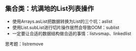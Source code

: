 集合类：坑满地的List列表操作
---

+ 使用Arrays.asList把数据转换为List的三个坑：aslist
+ 使用List.subList进行切片操作居然会导致OOM：sublist
+ 一定要让合适的数据结构做合适的事情：listvsmap、linkedlist

思考题：listremove